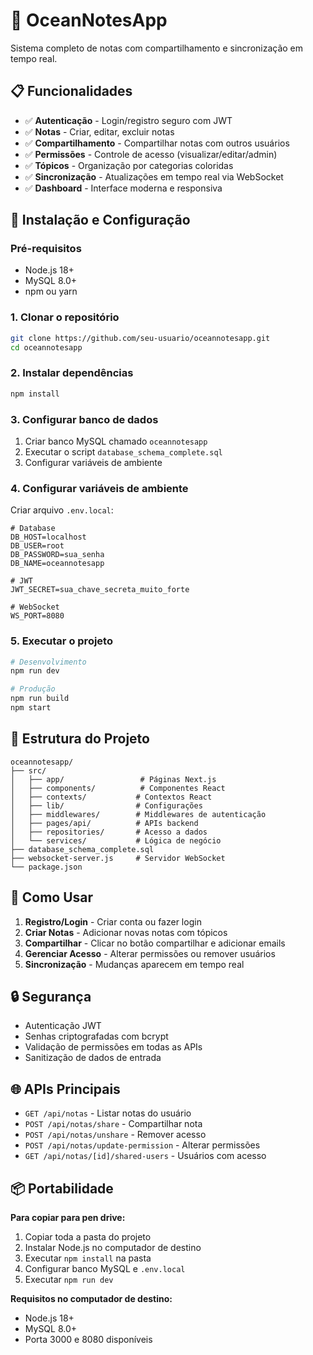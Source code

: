 # 🌊 OceanNotesApp

Sistema completo de notas com compartilhamento e sincronização em tempo real.

## 📋 Funcionalidades

- ✅ **Autenticação** - Login/registro seguro com JWT
- ✅ **Notas** - Criar, editar, excluir notas
- ✅ **Compartilhamento** - Compartilhar notas com outros usuários
- ✅ **Permissões** - Controle de acesso (visualizar/editar/admin)
- ✅ **Tópicos** - Organização por categorias coloridas
- ✅ **Sincronização** - Atualizações em tempo real via WebSocket
- ✅ **Dashboard** - Interface moderna e responsiva

## 🚀 Instalação e Configuração

### Pré-requisitos
- Node.js 18+ 
- MySQL 8.0+
- npm ou yarn

### 1. Clonar o repositório
```bash
git clone https://github.com/seu-usuario/oceannotesapp.git
cd oceannotesapp
```

### 2. Instalar dependências
```bash
npm install
```

### 3. Configurar banco de dados
1. Criar banco MySQL chamado `oceannotesapp`
2. Executar o script `database_schema_complete.sql`
3. Configurar variáveis de ambiente

### 4. Configurar variáveis de ambiente
Criar arquivo `.env.local`:
```env
# Database
DB_HOST=localhost
DB_USER=root
DB_PASSWORD=sua_senha
DB_NAME=oceannotesapp

# JWT
JWT_SECRET=sua_chave_secreta_muito_forte

# WebSocket
WS_PORT=8080
```

### 5. Executar o projeto
```bash
# Desenvolvimento
npm run dev

# Produção
npm run build
npm start
```

## 🔧 Estrutura do Projeto

```
oceannotesapp/
├── src/
│   ├── app/                 # Páginas Next.js
│   ├── components/          # Componentes React
│   ├── contexts/           # Contextos React
│   ├── lib/                # Configurações
│   ├── middlewares/        # Middlewares de autenticação
│   ├── pages/api/          # APIs backend
│   ├── repositories/       # Acesso a dados
│   └── services/           # Lógica de negócio
├── database_schema_complete.sql
├── websocket-server.js     # Servidor WebSocket
└── package.json
```

## 📱 Como Usar

1. **Registro/Login** - Criar conta ou fazer login
2. **Criar Notas** - Adicionar novas notas com tópicos
3. **Compartilhar** - Clicar no botão compartilhar e adicionar emails
4. **Gerenciar Acesso** - Alterar permissões ou remover usuários
5. **Sincronização** - Mudanças aparecem em tempo real

## 🔒 Segurança

- Autenticação JWT
- Senhas criptografadas com bcrypt
- Validação de permissões em todas as APIs
- Sanitização de dados de entrada

## 🌐 APIs Principais

- `GET /api/notas` - Listar notas do usuário
- `POST /api/notas/share` - Compartilhar nota
- `POST /api/notas/unshare` - Remover acesso
- `POST /api/notas/update-permission` - Alterar permissões
- `GET /api/notas/[id]/shared-users` - Usuários com acesso

## 📦 Portabilidade

**Para copiar para pen drive:**
1. Copiar toda a pasta do projeto
2. Instalar Node.js no computador de destino
3. Executar `npm install` na pasta
4. Configurar banco MySQL e `.env.local`
5. Executar `npm run dev`

**Requisitos no computador de destino:**
- Node.js 18+
- MySQL 8.0+
- Porta 3000 e 8080 disponíveis
